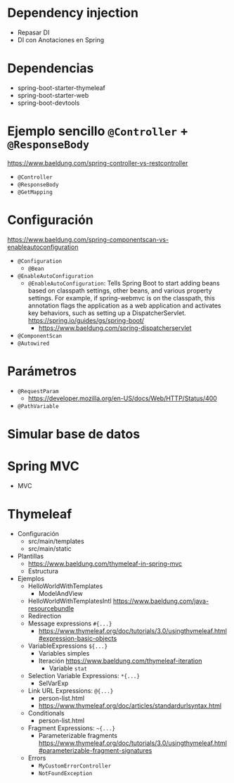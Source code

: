 # Dependency injection
- Repasar DI
- DI con Anotaciones en Spring

# Dependencias
- spring-boot-starter-thymeleaf
- spring-boot-starter-web
- spring-boot-devtools

# Ejemplo sencillo `@Controller` + `@ResponseBody`
https://www.baeldung.com/spring-controller-vs-restcontroller
- `@Controller`
- `@ResponseBody`
- `@GetMapping`

# Configuración
https://www.baeldung.com/spring-componentscan-vs-enableautoconfiguration
- `@Configuration`
  - `@Bean`
- `@EnableAutoConfiguration`
  - `@EnableAutoConfiguration`: Tells Spring Boot to start adding beans based on classpath settings, other beans, and various property settings. For example, if spring-webmvc is on the classpath, this annotation flags the application as a web application and activates key behaviors, such as setting up a DispatcherServlet. https://spring.io/guides/gs/spring-boot/
    - https://www.baeldung.com/spring-dispatcherservlet
- `@ComponentScan`
- `@Autowired`

# Parámetros
- `@RequestParam`
  - https://developer.mozilla.org/en-US/docs/Web/HTTP/Status/400
- `@PathVariable`

# Simular base de datos


# Spring MVC
- MVC

# Thymeleaf
- Configuración
  - src/main/templates
  - src/main/static
- Plantillas
  - https://www.baeldung.com/thymeleaf-in-spring-mvc
  - Estructura
- Ejemplos
  - HelloWorldWithTemplates
    - ModelAndView
  - HelloWorldWithTemplatesIntl https://www.baeldung.com/java-resourcebundle
  - Redirection
  - Message expressions `#{...}`
    - https://www.thymeleaf.org/doc/tutorials/3.0/usingthymeleaf.html#expression-basic-objects
  - VariableExpressions `${...}`
    - Variables simples
    - Iteración https://www.baeldung.com/thymeleaf-iteration
      - Variable `stat`
  - Selection Variable Expressions: `*{...}`
    - SelVarExp
  - Link URL Expressions: `@{...}`
    - person-list.html
    - https://www.thymeleaf.org/doc/articles/standardurlsyntax.html
  - Conditionals
    - person-list.html
  - Fragment Expressions: `~{...}`
    - Parameterizable fragments https://www.thymeleaf.org/doc/tutorials/3.0/usingthymeleaf.html#parameterizable-fragment-signatures
  - Errors
    - `MyCustomErrorController`
    - `NotFoundException`